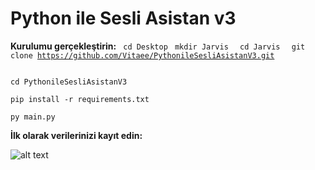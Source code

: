 # Python ile Sesli Asistan v3


**Kurulumu gerçekleştirin:**
<code>
cd Desktop</code>
<code>
mkdir Jarvis
</code>
<code>
cd Jarvis
</code>
<code>
git clone https://github.com/Vitaee/PythonileSesliAsistanV3.git
</code>

<code>
cd PythonileSesliAsistanV3
</code>

<code>
pip install -r requirements.txt
</code>

<code>
py main.py
</code>

**İlk olarak verilerinizi kayıt edin:**

![alt text](https://i.hizliresim.com/ETSnyQ.png)



